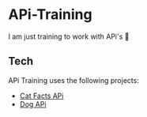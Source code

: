 # APi-Training
 I am just training to work with APi's :shrug:
 
 ## Tech
APi Training uses the following projects:
* [Cat Facts APi](https://catfact.ninja/fact)
* [Dog APi](https://dog.ceo/api/breeds/image/random)
